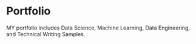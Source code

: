 # Portfolio
MY portfolio includes Data Science, Machine Learning, Data Engineering, and Technical Writing Samples.
